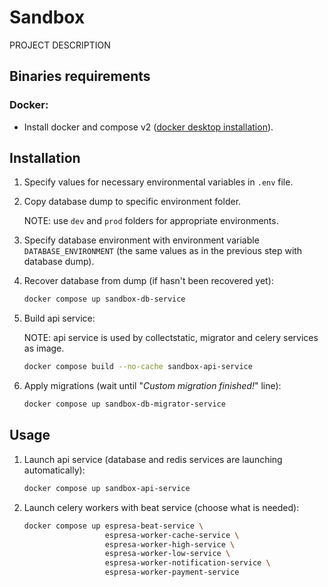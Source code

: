 # Sandbox

PROJECT DESCRIPTION

## Binaries requirements

### Docker:
    
- Install docker and compose v2 ([docker desktop installation](https://docs.docker.com/get-docker/)).

## Installation

1. Specify values for necessary environmental variables in `.env` file.

2. Copy database dump to specific environment folder.

   NOTE: use `dev` and `prod` folders for appropriate environments.

3. Specify database environment with environment variable `DATABASE_ENVIRONMENT` (the same values as in the previous step with database dump).

4. Recover database from dump (if hasn't been recovered yet):

    ```bash
    docker compose up sandbox-db-service
    ```

5. Build api service:

   NOTE: api service is used by collectstatic, migrator and celery services as image.
  
    ```bash
    docker compose build --no-cache sandbox-api-service
    ```

6. Apply migrations (wait until "*Custom migration finished!*" line):

    ```bash
    docker compose up sandbox-db-migrator-service
    ```

## Usage

1. Launch api service (database and redis services are launching automatically):

    ```bash
    docker compose up sandbox-api-service 
    ```

2. Launch celery workers with beat service (choose what is needed):
    ```bash
    docker compose up espresa-beat-service \
                      espresa-worker-cache-service \
                      espresa-worker-high-service \
                      espresa-worker-low-service \
                      espresa-worker-notification-service \
                      espresa-worker-payment-service
    ```